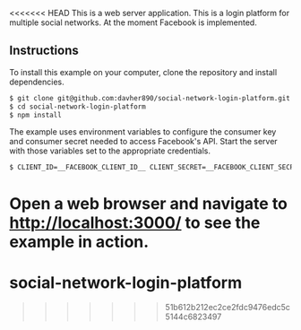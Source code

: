 <<<<<<< HEAD
This is a web server application.
This is a login platform for multiple social networks.
At the moment Facebook is implemented.

## Instructions

To install this example on your computer, clone the repository and install
dependencies.

```bash
$ git clone git@github.com:davher890/social-network-login-platform.git
$ cd social-network-login-platform
$ npm install
```

The example uses environment variables to configure the consumer key and
consumer secret needed to access Facebook's API.  Start the server with those
variables set to the appropriate credentials.

```bash
$ CLIENT_ID=__FACEBOOK_CLIENT_ID__ CLIENT_SECRET=__FACEBOOK_CLIENT_SECRET__ node server.js
```

Open a web browser and navigate to [http://localhost:3000/](http://localhost:3000/)
to see the example in action.
=======
# social-network-login-platform
>>>>>>> 51b612b212ec2ce2fdc9476edc5c5144c6823497
